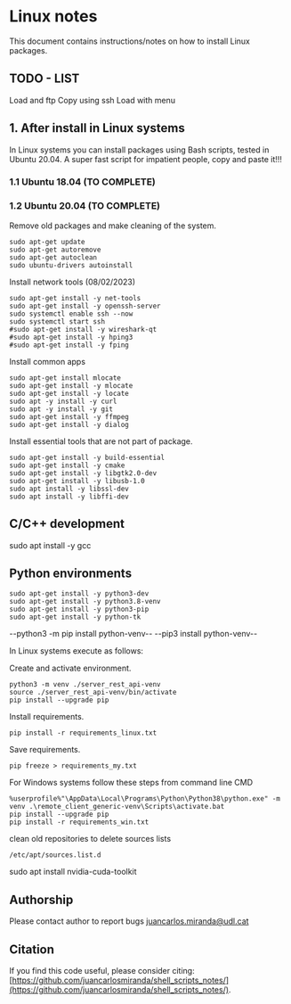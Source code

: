 # Linux notes

This document contains instructions/notes on how to install Linux packages.
## TODO - LIST
Load and ftp
Copy using ssh
Load with menu


## 1. After install in Linux systems
In Linux systems you can install packages using Bash scripts, tested in Ubuntu 20.04. A super fast script for impatient people, copy and paste it!!!

### 1.1 Ubuntu 18.04 (TO COMPLETE)


### 1.2 Ubuntu 20.04 (TO COMPLETE)

Remove old packages and make cleaning of the system. 
```
sudo apt-get update
sudo apt-get autoremove
sudo apt-get autoclean
sudo ubuntu-drivers autoinstall
```

Install network tools (08/02/2023)
```
sudo apt-get install -y net-tools
sudo apt-get install -y openssh-server
sudo systemctl enable ssh --now
sudo systemctl start ssh
#sudo apt-get install -y wireshark-qt
#sudo apt-get install -y hping3
#sudo apt-get install -y fping
```

Install common apps
```
sudo apt-get install mlocate
sudo apt-get install -y mlocate
sudo apt-get install -y locate
sudo apt -y install -y curl
sudo apt -y install -y git
sudo apt-get install -y ffmpeg
sudo apt-get install -y dialog
```

Install essential tools that are not part of package.
```
sudo apt-get install -y build-essential
sudo apt-get install -y cmake
sudo apt-get install -y libgtk2.0-dev
sudo apt-get install -y libusb-1.0
sudo apt install -y libssl-dev
sudo apt install -y libffi-dev
```

## C/C++ development
sudo apt install -y gcc

## Python environments
```
sudo apt-get install -y python3-dev
sudo apt-get install -y python3.8-venv
sudo apt-get install -y python3-pip
sudo apt-get install -y python-tk
```

--python3 -m pip install python-venv--
--pip3 install python-venv--

In Linux systems execute as follows:

Create and activate environment.
```
python3 -m venv ./server_rest_api-venv
source ./server_rest_api-venv/bin/activate
pip install --upgrade pip
```

Install requirements.
```
pip install -r requirements_linux.txt
```

Save requirements.
```
pip freeze > requirements_my.txt
```

For Windows systems follow these steps from command line CMD
```
%userprofile%"\AppData\Local\Programs\Python\Python38\python.exe" -m venv .\remote_client_generic-venv\Scripts\activate.bat
pip install --upgrade pip
pip install -r requirements_win.txt
```

clean old repositories to delete sources lists
```
/etc/apt/sources.list.d
```

sudo apt install nvidia-cuda-toolkit


## Authorship
Please contact author to report bugs juancarlos.miranda@udl.cat

## Citation
If you find this code useful, please consider citing:
[https://github.com/juancarlosmiranda/shell_scripts_notes/](https://github.com/juancarlosmiranda/shell_scripts_notes/).